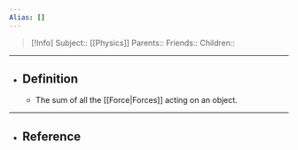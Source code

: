 ```yaml
---
Alias: []
---
```

> [!Info]
> Subject:: [[Physics]]
> Parents:: 
> Friends:: 
> Children:: 
---
- ## Definition
	- The sum of all the [[Force|Forces]] acting on an object.
---
- ## Reference